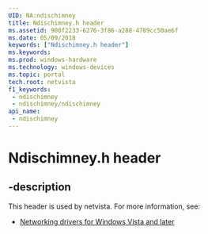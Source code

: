 ```yaml
---
UID: NA:ndischimney
title: Ndischimney.h header
ms.assetid: 900f2233-6276-3f86-a288-4789cc50ae6f
ms.date: 05/09/2018
keywords: ["Ndischimney.h header"]
ms.keywords: 
ms.prod: windows-hardware
ms.technology: windows-devices
ms.topic: portal
tech.root: netvista
f1_keywords:
 - ndischimney
 - ndischimney/ndischimney
api_name:
 - ndischimney
---
```


# Ndischimney.h header


## -description

This header is used by netvista. For more information, see:

- [Networking drivers for Windows Vista and later](../_netvista/index.md)

